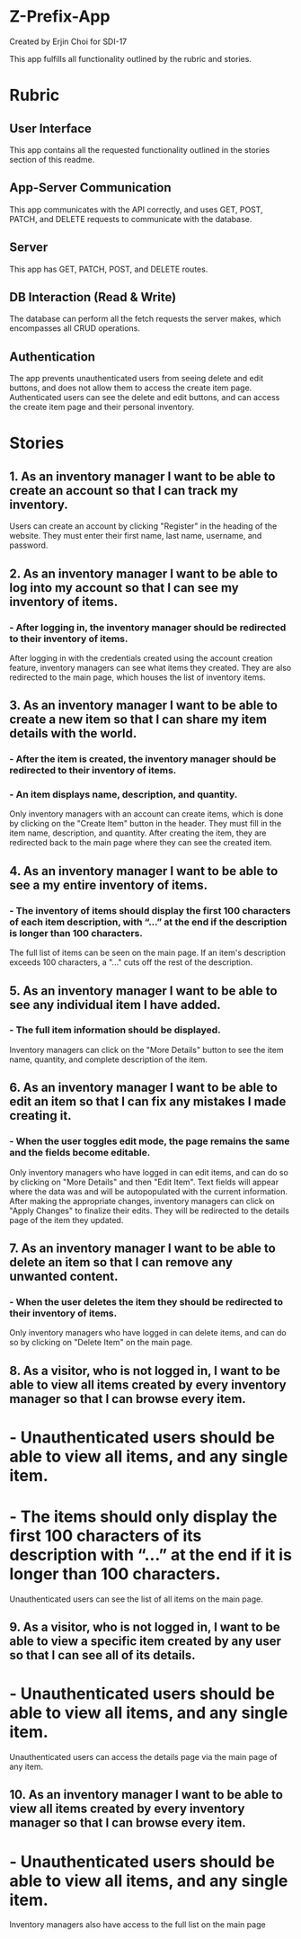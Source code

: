 # Z-Prefix-App
Created by Erjin Choi for SDI-17

This app fulfills all functionality outlined by the rubric and stories.

# Rubric
## User Interface
  This app contains all the requested functionality outlined in the stories section of this readme.

## App-Server Communication
  This app communicates with the API correctly, and uses GET, POST, PATCH, and DELETE requests to communicate with the database.

## Server
  This app has GET, PATCH, POST, and DELETE routes.

## DB Interaction (Read & Write)
  The database can perform all the fetch requests the server makes, which encompasses all CRUD operations.

## Authentication
  The app prevents unauthenticated users from seeing delete and edit buttons, and does not allow them to access the create item page. Authenticated users can see the delete and edit buttons, and can access the create item page and their personal inventory.

# Stories
## 1. As an inventory manager I want to be able to create an account so that I can track my inventory.
  Users can create an account by clicking "Register" in the heading of the website. They must enter their first name, last name, username, and password.

## 2. As an inventory manager I want to be able to log into my account so that I can see my inventory of items.
### - After logging in, the inventory manager should be redirected to their inventory of items.
  After logging in with the credentials created using the account creation feature, inventory managers can see what items they created. They are also redirected to the main page, which houses the list of inventory items.

## 3. As an inventory manager I want to be able to create a new item so that I can share my item details with the world.
### - After the item is created, the inventory manager should be redirected to their inventory of items.
### - An item displays name, description, and quantity.
  Only inventory managers with an account can create items, which is done by clicking on the "Create Item" button in the header. They must fill in the item name, description, and quantity. After creating the item, they are redirected back to the main page where they can see the created item.

## 4. As an inventory manager I want to be able to see a my entire inventory of items.
### - The inventory of items should display the first 100 characters of each item description, with “...” at the end if the description is longer than 100 characters.
  The full list of items can be seen on the main page. If an item's description exceeds 100 characters, a "..." cuts off the rest of the description.

## 5. As an inventory manager I want to be able to see any individual item I have added.
### - The full item information should be displayed.
  Inventory managers can click on the "More Details" button to see the item name, quantity, and complete description of the item.

## 6. As an inventory manager I want to be able to edit an item so that I can fix any mistakes I made creating it.
### - When the user toggles edit mode, the page remains the same and the fields become editable.
  Only inventory managers who have logged in can edit items, and can do so by clicking on "More Details" and then "Edit Item". Text fields will appear where the data was and will be autopopulated with the current information. After making the appropriate changes, inventory managers can click on "Apply Changes" to finalize their edits. They will be redirected to the details page of the item they updated.

## 7. As an inventory manager I want to be able to delete an item so that I can remove any unwanted content.
### - When the user deletes the item they should be redirected to their inventory of items.
  Only inventory managers who have logged in can delete items, and can do so by clicking on "Delete Item" on the main page.

## 8. As a visitor, who is not logged in, I want to be able to view all items created by every inventory manager so that I can browse every item.
# - Unauthenticated users should be able to view all items, and any single item.
# - The items should only display the first 100 characters of its description with “...” at the end if it is longer than 100 characters.
  Unauthenticated users can see the list of all items on the main page.

## 9. As a visitor, who is not logged in, I want to be able to view a specific item created by any user so that I can see all of its details.
# - Unauthenticated users should be able to view all items, and any single item.
  Unauthenticated users can access the details page via the main page of any item.

## 10. As an inventory manager I want to be able to view all items created by every inventory manager so that I can browse every item.
# - Unauthenticated users should be able to view all items, and any single item.
  Inventory managers also have access to the full list on the main page